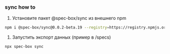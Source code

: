 ### sync how to

1. Установите пакет @spec-box/sync из внешнего npm
```sh
npm i @spec-box/sync@0.0.2-beta.19 --registry=https://registry.npmjs.org -D
```

1. Запустить экспорт данных (пример в /specs)
```sh
npx spec-box sync
```
